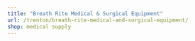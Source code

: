 ```yaml
---
title: "Breath Rite Medical & Surgical Equipment"
url: /trenton/breath-rite-medical-and-surgical-equipment/
shop: medical supply
---
```

